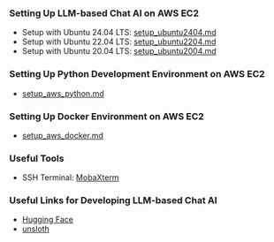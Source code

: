 ### Setting Up LLM-based Chat AI on AWS EC2
- Setup with Ubuntu 24.04 LTS: [setup_ubuntu2404.md](setup_ubuntu2404.md)
- Setup with Ubuntu 22.04 LTS: [setup_ubuntu2204.md](setup_ubuntu2204.md)
- Setup with Ubuntu 20.04 LTS: [setup_ubuntu2004.md](setup_ubuntu2004.md)

### Setting Up Python Development Environment on AWS EC2
- [setup_aws_python.md](setup_aws_python.md)

### Setting Up Docker Environment on AWS EC2
- [setup_aws_docker.md](setup_aws_docker.md)

### Useful Tools
- SSH Terminal: [MobaXterm](https://mobaxterm.mobatek.net/)

### Useful Links for Developing LLM-based Chat AI
- [Hugging Face](https://huggingface.co/)
- [unsloth](https://unsloth.ai/)
